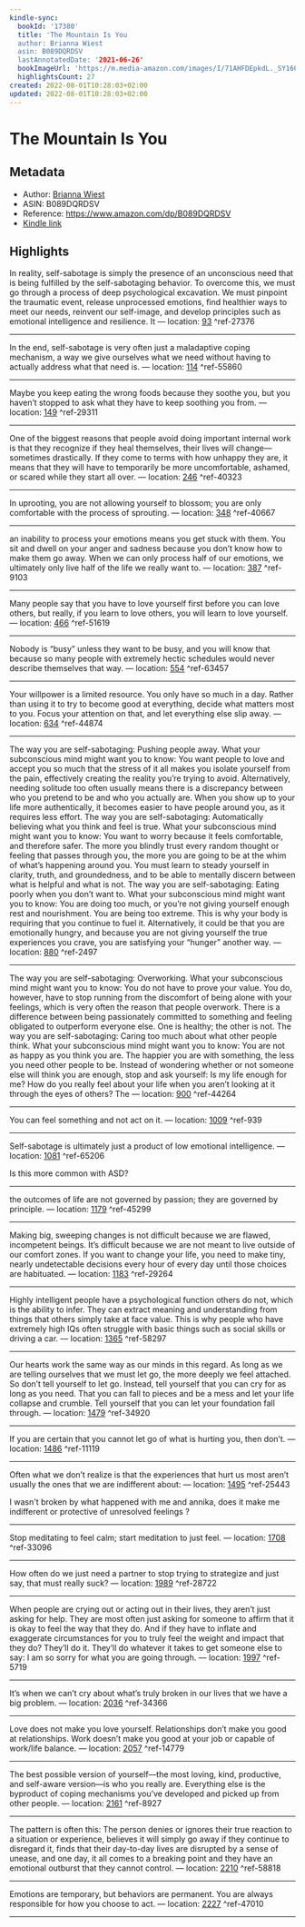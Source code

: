 ```yaml
---
kindle-sync:
  bookId: '17380'
  title: 'The Mountain Is You
  author: Brianna Wiest
  asin: B089DQRDSV
  lastAnnotatedDate: '2021-06-26'
  bookImageUrl: 'https://m.media-amazon.com/images/I/71AHFDEpkdL._SY160.jpg'
  highlightsCount: 27
created: 2022-08-01T10:28:03+02:00
updated: 2022-08-01T10:28:03+02:00
---
```

# The Mountain Is You
## Metadata
* Author: [Brianna Wiest](https://www.amazon.com/Brianna-Wiest/e/B00G4EQEFQ/ref=dp_byline_cont_ebooks_1)
* ASIN: B089DQRDSV
* Reference: https://www.amazon.com/dp/B089DQRDSV
* [Kindle link](kindle://book?action=open&asin=B089DQRDSV)

## Highlights
In reality, self-sabotage is simply the presence of an unconscious need that is being fulfilled by the self-sabotaging behavior. To overcome this, we must go through a process of deep psychological excavation. We must pinpoint the traumatic event, release unprocessed emotions, find healthier ways to meet our needs, reinvent our self-image, and develop principles such as emotional intelligence and resilience. It — location: [93](kindle://book?action=open&asin=B089DQRDSV&location=93) ^ref-27376

---
In the end, self-sabotage is very often just a maladaptive coping mechanism, a way we give ourselves what we need without having to actually address what that need is. — location: [114](kindle://book?action=open&asin=B089DQRDSV&location=114) ^ref-55860

---
Maybe you keep eating the wrong foods because they soothe you, but you haven’t stopped to ask what they have to keep soothing you from. — location: [149](kindle://book?action=open&asin=B089DQRDSV&location=149) ^ref-29311

---
One of the biggest reasons that people avoid doing important internal work is that they recognize if they heal themselves, their lives will change—sometimes drastically. If they come to terms with how unhappy they are, it means that they will have to temporarily be more uncomfortable, ashamed, or scared while they start all over. — location: [246](kindle://book?action=open&asin=B089DQRDSV&location=246) ^ref-40323

---
In uprooting, you are not allowing yourself to blossom; you are only comfortable with the process of sprouting. — location: [348](kindle://book?action=open&asin=B089DQRDSV&location=348) ^ref-40667

---
an inability to process your emotions means you get stuck with them. You sit and dwell on your anger and sadness because you don’t know how to make them go away. When we can only process half of our emotions, we ultimately only live half of the life we really want to. — location: [387](kindle://book?action=open&asin=B089DQRDSV&location=387) ^ref-9103

---
Many people say that you have to love yourself first before you can love others, but really, if you learn to love others, you will learn to love yourself. — location: [466](kindle://book?action=open&asin=B089DQRDSV&location=466) ^ref-51619

---
Nobody is “busy” unless they want to be busy, and you will know that because so many people with extremely hectic schedules would never describe themselves that way. — location: [554](kindle://book?action=open&asin=B089DQRDSV&location=554) ^ref-63457

---
Your willpower is a limited resource. You only have so much in a day. Rather than using it to try to become good at everything, decide what matters most to you. Focus your attention on that, and let everything else slip away. — location: [634](kindle://book?action=open&asin=B089DQRDSV&location=634) ^ref-44874

---
The way you are self-sabotaging: Pushing people away. What your subconscious mind might want you to know: You want people to love and accept you so much that the stress of it all makes you isolate yourself from the pain, effectively creating the reality you’re trying to avoid. Alternatively, needing solitude too often usually means there is a discrepancy between who you pretend to be and who you actually are. When you show up to your life more authentically, it becomes easier to have people around you, as it requires less effort. The way you are self-sabotaging: Automatically believing what you think and feel is true. What your subconscious mind might want you to know: You want to worry because it feels comfortable, and therefore safer. The more you blindly trust every random thought or feeling that passes through you, the more you are going to be at the whim of what’s happening around you. You must learn to steady yourself in clarity, truth, and groundedness, and to be able to mentally discern between what is helpful and what is not. The way you are self-sabotaging: Eating poorly when you don’t want to. What your subconscious mind might want you to know: You are doing too much, or you’re not giving yourself enough rest and nourishment. You are being too extreme. This is why your body is requiring that you continue to fuel it. Alternatively, it could be that you are emotionally hungry, and because you are not giving yourself the true experiences you crave, you are satisfying your “hunger” another way. — location: [880](kindle://book?action=open&asin=B089DQRDSV&location=880) ^ref-2497

---
The way you are self-sabotaging: Overworking. What your subconscious mind might want you to know: You do not have to prove your value. You do, however, have to stop running from the discomfort of being alone with your feelings, which is very often the reason that people overwork. There is a difference between being passionately committed to something and feeling obligated to outperform everyone else. One is healthy; the other is not. The way you are self-sabotaging: Caring too much about what other people think. What your subconscious mind might want you to know: You are not as happy as you think you are. The happier you are with something, the less you need other people to be. Instead of wondering whether or not someone else will think you are enough, stop and ask yourself: Is my life enough for me? How do you really feel about your life when you aren’t looking at it through the eyes of others? The — location: [900](kindle://book?action=open&asin=B089DQRDSV&location=900) ^ref-44264

---
You can feel something and not act on it. — location: [1009](kindle://book?action=open&asin=B089DQRDSV&location=1009) ^ref-939

---
Self-sabotage is ultimately just a product of low emotional intelligence. — location: [1081](kindle://book?action=open&asin=B089DQRDSV&location=1081) ^ref-65206

Is this more common with ASD?

---
the outcomes of life are not governed by passion; they are governed by principle. — location: [1179](kindle://book?action=open&asin=B089DQRDSV&location=1179) ^ref-45299

---
Making big, sweeping changes is not difficult because we are flawed, incompetent beings. It’s difficult because we are not meant to live outside of our comfort zones. If you want to change your life, you need to make tiny, nearly undetectable decisions every hour of every day until those choices are habituated. — location: [1183](kindle://book?action=open&asin=B089DQRDSV&location=1183) ^ref-29264

---
Highly intelligent people have a psychological function others do not, which is the ability to infer. They can extract meaning and understanding from things that others simply take at face value. This is why people who have extremely high IQs often struggle with basic things such as social skills or driving a car. — location: [1365](kindle://book?action=open&asin=B089DQRDSV&location=1365) ^ref-58297

---
Our hearts work the same way as our minds in this regard. As long as we are telling ourselves that we must let go, the more deeply we feel attached. So don’t tell yourself to let go. Instead, tell yourself that you can cry for as long as you need. That you can fall to pieces and be a mess and let your life collapse and crumble. Tell yourself that you can let your foundation fall through. — location: [1479](kindle://book?action=open&asin=B089DQRDSV&location=1479) ^ref-34920

---
If you are certain that you cannot let go of what is hurting you, then don’t. — location: [1486](kindle://book?action=open&asin=B089DQRDSV&location=1486) ^ref-11119

---
Often what we don’t realize is that the experiences that hurt us most aren’t usually the ones that we are indifferent about: — location: [1495](kindle://book?action=open&asin=B089DQRDSV&location=1495) ^ref-25443

I wasn't broken by what happened with me and annika, does it make me indifferent or protective of unresolved feelings ?

---
Stop meditating to feel calm; start meditation to just feel. — location: [1708](kindle://book?action=open&asin=B089DQRDSV&location=1708) ^ref-33096

---
How often do we just need a partner to stop trying to strategize and just say, that must really suck? — location: [1989](kindle://book?action=open&asin=B089DQRDSV&location=1989) ^ref-28722

---
When people are crying out or acting out in their lives, they aren’t just asking for help. They are most often just asking for someone to affirm that it is okay to feel the way that they do. And if they have to inflate and exaggerate circumstances for you to truly feel the weight and impact that they do? They’ll do it. They’ll do whatever it takes to get someone else to say: I am so sorry for what you are going through. — location: [1997](kindle://book?action=open&asin=B089DQRDSV&location=1997) ^ref-5719

---
It’s when we can’t cry about what’s truly broken in our lives that we have a big problem. — location: [2036](kindle://book?action=open&asin=B089DQRDSV&location=2036) ^ref-34366

---
Love does not make you love yourself. Relationships don’t make you good at relationships. Work doesn’t make you good at your job or capable of work/life balance. — location: [2057](kindle://book?action=open&asin=B089DQRDSV&location=2057) ^ref-14779

---
The best possible version of yourself—the most loving, kind, productive, and self-aware version—is who you really are. Everything else is the byproduct of coping mechanisms you’ve developed and picked up from other people. — location: [2161](kindle://book?action=open&asin=B089DQRDSV&location=2161) ^ref-8927

---
The pattern is often this: The person denies or ignores their true reaction to a situation or experience, believes it will simply go away if they continue to disregard it, finds that their day-to-day lives are disrupted by a sense of unease, and one day, it all comes to a breaking point and they have an emotional outburst that they cannot control. — location: [2210](kindle://book?action=open&asin=B089DQRDSV&location=2210) ^ref-58818

---
Emotions are temporary, but behaviors are permanent. You are always responsible for how you choose to act. — location: [2227](kindle://book?action=open&asin=B089DQRDSV&location=2227) ^ref-47010

---
